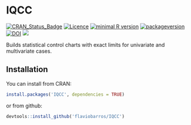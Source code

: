 IQCC
================

[![CRAN\_Status\_Badge](http://www.r-pkg.org/badges/version/IQCC)](https://cran.r-project.org/package=IQCC)
[![Licence](https://img.shields.io/badge/licence-GPL--2-blue.svg)](https://www.gnu.org/licenses/old-licenses/gpl-2.0.html)
[![minimal R
version](https://img.shields.io/badge/R%3E%3D-3.4.2-6666ff.svg)](https://cran.r-project.org/)
[![packageversion](https://img.shields.io/badge/Package%20version-0.7-orange.svg?style=flat-square)](commits/master)
[![DOI](https://zenodo.org/badge/18469916.svg)](https://zenodo.org/badge/latestdoi/18469916)
[![](https://cranlogs.r-pkg.org/badges/IQCC)](https://cran.r-project.org/package=IQCC)

Builds statistical control charts with exact limits for univariate and
multivariate cases.

## Installation

You can install from CRAN:

``` r
install.packages('IQCC', dependencies = TRUE)
```

or from github:

``` r
devtools::install_github('flaviobarros/IQCC')
```
